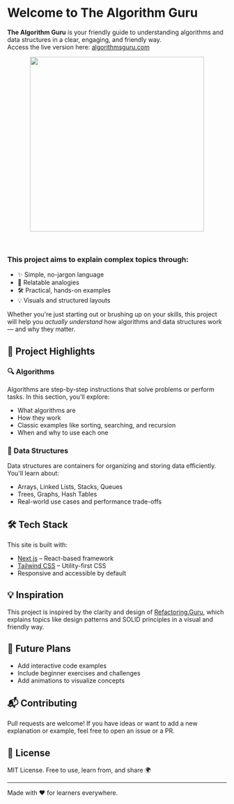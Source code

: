 # Welcome to The Algorithm Guru

**The Algorithm Guru** is your friendly guide to understanding algorithms and data structures in a clear, engaging, and friendly way.
<br />
Access the live version here: <a href="https://algorithmsguru.com/" target="_blank">algorithmsguru.com</a>


<p align="center">
<img src="https://github.com/user-attachments/assets/0dc2278d-e732-4132-8601-5ca6183ce0ff" width="400" />
</p>

<br/>

### This project aims to explain complex topics through:
- ✨ Simple, no-jargon language  
- 🧠 Relatable analogies  
- 🛠️ Practical, hands-on examples  
- 💡 Visuals and structured layouts  

Whether you're just starting out or brushing up on your skills, this project will help you *actually understand* how algorithms and data structures work — and why they matter.

## 🚀 Project Highlights

### 🔍 Algorithms

Algorithms are step-by-step instructions that solve problems or perform tasks. In this section, you'll explore:
- What algorithms are
- How they work
- Classic examples like sorting, searching, and recursion
- When and why to use each one

### 🧱 Data Structures

Data structures are containers for organizing and storing data efficiently. You'll learn about:
- Arrays, Linked Lists, Stacks, Queues
- Trees, Graphs, Hash Tables
- Real-world use cases and performance trade-offs

## 🛠️ Tech Stack

This site is built with:

- [Next.js](https://nextjs.org/) – React-based framework
- [Tailwind CSS](https://tailwindcss.com/) – Utility-first CSS
- Responsive and accessible by default

## 💡 Inspiration

This project is inspired by the clarity and design of [Refactoring.Guru](https://refactoring.guru/), which explains topics like design patterns and SOLID principles in a visual and friendly way.

## 📌 Future Plans

- Add interactive code examples  
- Include beginner exercises and challenges  
- Add animations to visualize concepts  


## 📬 Contributing

Pull requests are welcome! If you have ideas or want to add a new explanation or example, feel free to open an issue or a PR.


## 📖 License

MIT License. Free to use, learn from, and share 🌍

---

Made with ❤️ for learners everywhere.
